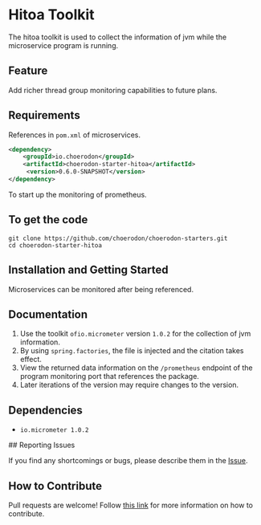 # Hitoa Toolkit

The hitoa toolkit is used to collect the information of jvm while the microservice program is running.

## Feature

Add richer thread group monitoring capabilities to future plans.

## Requirements

References in `pom.xml` of microservices. 

```xml
<dependency>
    <groupId>io.choerodon</groupId>
    <artifactId>choerodon-starter-hitoa</artifactId>
     <version>0.6.0-SNAPSHOT</version>
</dependency>
```

To start up the monitoring of prometheus.

## To get the code

```shell
git clone https://github.com/choerodon/choerodon-starters.git
cd choerodon-starter-hitoa
```
## Installation and Getting Started

Microservices can be monitored after being referenced.
## Documentation

1. Use the toolkit ``ofio.micrometer`` version ``1.0.2`` for the  collection of jvm information.
2. By using ``spring.factories``, the file is injected and the citation takes effect.
3. View the returned data information on the ``/prometheus`` endpoint of the program monitoring port that references the package.
4. Later iterations of the version may require changes to the version.

## Dependencies

- ``io.micrometer 1.0.2``

## Reporting Issues

If you find any shortcomings or bugs, please describe them in the [Issue](https://github.com/choerodon/choerodon/issues/new?template=issue_template.md).
    
## How to Contribute
Pull requests are welcome! Follow [this link](https://github.com/choerodon/choerodon/blob/master/CONTRIBUTING.md) for more information on how to contribute.

